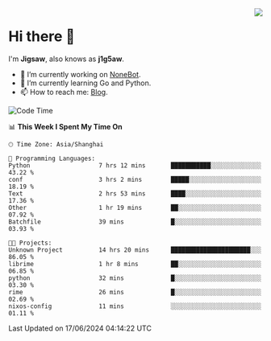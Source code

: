 <a href="#">
  <img align="right" src="https://github-readme-stats.vercel.app/api?username=j1g5awi&count_private=true&show_icons=true&title_color=80070B&text_color=B3B3B3&bg_color=212121&icon_color=80070B" />
</a>

# Hi there 👋

I'm **Jigsaw**, also knows as **j1g5aw**.

- 🔭 I’m currently working on [NoneBot](https://github.com/nonebot).
- 🌱 I’m currently learning Go and Python.
- 📫 How to reach me: [Blog](https://blog.maddestroyer.xyz/).

<!--START_SECTION:waka-->
![Code Time](http://img.shields.io/badge/Code%20Time-1%2C489%20hrs%2058%20mins-blue)

📊 **This Week I Spent My Time On** 

```text
🕑︎ Time Zone: Asia/Shanghai

💬 Programming Languages: 
Python                   7 hrs 12 mins       ███████████░░░░░░░░░░░░░░   43.22 % 
conf                     3 hrs 2 mins        █████░░░░░░░░░░░░░░░░░░░░   18.19 % 
Text                     2 hrs 53 mins       ████░░░░░░░░░░░░░░░░░░░░░   17.36 % 
Other                    1 hr 19 mins        ██░░░░░░░░░░░░░░░░░░░░░░░   07.92 % 
Batchfile                39 mins             █░░░░░░░░░░░░░░░░░░░░░░░░   03.93 % 

🐱‍💻 Projects: 
Unknown Project          14 hrs 20 mins      ██████████████████████░░░   86.05 % 
librime                  1 hr 8 mins         ██░░░░░░░░░░░░░░░░░░░░░░░   06.85 % 
python                   32 mins             █░░░░░░░░░░░░░░░░░░░░░░░░   03.30 % 
rime                     26 mins             █░░░░░░░░░░░░░░░░░░░░░░░░   02.69 % 
nixos-config             11 mins             ░░░░░░░░░░░░░░░░░░░░░░░░░   01.11 % 
```


 Last Updated on 17/06/2024 04:14:22 UTC
<!--END_SECTION:waka-->
